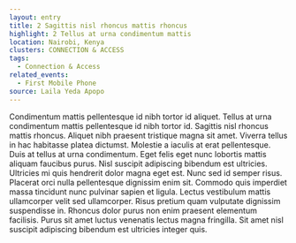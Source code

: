 ```yaml
---
layout: entry
title: 2 Sagittis nisl rhoncus mattis rhoncus
highlight: 2 Tellus at urna condimentum mattis
location: Nairobi, Kenya
clusters: CONNECTION & ACCESS
tags:
  - Connection & Access
related_events:
  - First Mobile Phone
source: Laila Yeda Apopo
---
```

Condimentum mattis pellentesque id nibh tortor id aliquet. Tellus at urna condimentum mattis pellentesque id nibh tortor id. Sagittis nisl rhoncus mattis rhoncus. Aliquet nibh praesent tristique magna sit amet. Viverra tellus in hac habitasse platea dictumst. Molestie a iaculis at erat pellentesque. Duis at tellus at urna condimentum. Eget felis eget nunc lobortis mattis aliquam faucibus purus. Nisl suscipit adipiscing bibendum est ultricies. Ultricies mi quis hendrerit dolor magna eget est. Nunc sed id semper risus. Placerat orci nulla pellentesque dignissim enim sit. Commodo quis imperdiet massa tincidunt nunc pulvinar sapien et ligula. Lectus vestibulum mattis ullamcorper velit sed ullamcorper. Risus pretium quam vulputate dignissim suspendisse in. Rhoncus dolor purus non enim praesent elementum facilisis. Purus sit amet luctus venenatis lectus magna fringilla. Sit amet nisl suscipit adipiscing bibendum est ultricies integer quis.